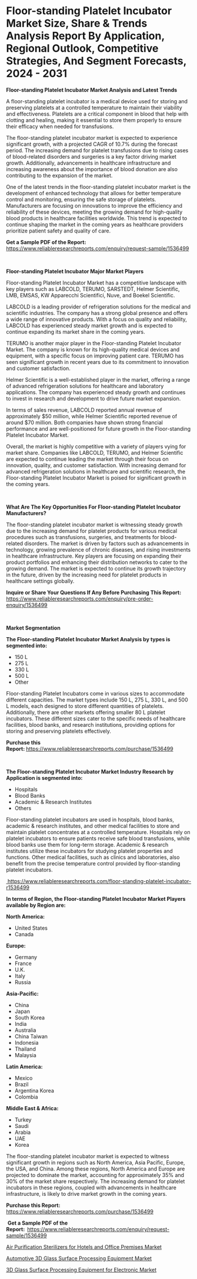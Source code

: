 <p><h1>Floor-standing Platelet Incubator Market Size, Share & Trends Analysis Report By Application, Regional Outlook, Competitive Strategies, And Segment Forecasts, 2024 - 2031</h1></p><p><strong>Floor-standing Platelet Incubator Market Analysis and Latest Trends</strong></p>
<p><p>A floor-standing platelet incubator is a medical device used for storing and preserving platelets at a controlled temperature to maintain their viability and effectiveness. Platelets are a critical component in blood that help with clotting and healing, making it essential to store them properly to ensure their efficacy when needed for transfusions.</p><p>The floor-standing platelet incubator market is expected to experience significant growth, with a projected CAGR of 10.7% during the forecast period. The increasing demand for platelet transfusions due to rising cases of blood-related disorders and surgeries is a key factor driving market growth. Additionally, advancements in healthcare infrastructure and increasing awareness about the importance of blood donation are also contributing to the expansion of the market.</p><p>One of the latest trends in the floor-standing platelet incubator market is the development of enhanced technology that allows for better temperature control and monitoring, ensuring the safe storage of platelets. Manufacturers are focusing on innovations to improve the efficiency and reliability of these devices, meeting the growing demand for high-quality blood products in healthcare facilities worldwide. This trend is expected to continue shaping the market in the coming years as healthcare providers prioritize patient safety and quality of care.</p></p>
<p><strong>Get a Sample PDF of the Report:&nbsp;</strong> <a href="https://www.reliableresearchreports.com/enquiry/request-sample/1536499">https://www.reliableresearchreports.com/enquiry/request-sample/1536499</a></p>
<p>&nbsp;</p>
<p><strong>Floor-standing Platelet Incubator Major Market Players</strong></p>
<p><p>Floor-standing Platelet Incubator Market has a competitive landscape with key players such as LABCOLD, TERUMO, SARSTEDT, Helmer Scientific, LMB, EMSAS, KW Apparecchi Scientifici, Nuve, and Boekel Scientific. </p><p>LABCOLD is a leading provider of refrigeration solutions for the medical and scientific industries. The company has a strong global presence and offers a wide range of innovative products. With a focus on quality and reliability, LABCOLD has experienced steady market growth and is expected to continue expanding its market share in the coming years.</p><p>TERUMO is another major player in the Floor-standing Platelet Incubator Market. The company is known for its high-quality medical devices and equipment, with a specific focus on improving patient care. TERUMO has seen significant growth in recent years due to its commitment to innovation and customer satisfaction.</p><p>Helmer Scientific is a well-established player in the market, offering a range of advanced refrigeration solutions for healthcare and laboratory applications. The company has experienced steady growth and continues to invest in research and development to drive future market expansion.</p><p>In terms of sales revenue, LABCOLD reported annual revenue of approximately $50 million, while Helmer Scientific reported revenue of around $70 million. Both companies have shown strong financial performance and are well-positioned for future growth in the Floor-standing Platelet Incubator Market.</p><p>Overall, the market is highly competitive with a variety of players vying for market share. Companies like LABCOLD, TERUMO, and Helmer Scientific are expected to continue leading the market through their focus on innovation, quality, and customer satisfaction. With increasing demand for advanced refrigeration solutions in healthcare and scientific research, the Floor-standing Platelet Incubator Market is poised for significant growth in the coming years.</p></p>
<p>&nbsp;</p>
<p><strong>What Are The Key Opportunities For Floor-standing Platelet Incubator Manufacturers?</strong></p>
<p><p>The floor-standing platelet incubator market is witnessing steady growth due to the increasing demand for platelet products for various medical procedures such as transfusions, surgeries, and treatments for blood-related disorders. The market is driven by factors such as advancements in technology, growing prevalence of chronic diseases, and rising investments in healthcare infrastructure. Key players are focusing on expanding their product portfolios and enhancing their distribution networks to cater to the growing demand. The market is expected to continue its growth trajectory in the future, driven by the increasing need for platelet products in healthcare settings globally.</p></p>
<p><strong>Inquire or Share Your Questions If Any Before Purchasing This Report:</strong> <a href="https://www.reliableresearchreports.com/enquiry/pre-order-enquiry/1536499">https://www.reliableresearchreports.com/enquiry/pre-order-enquiry/1536499</a></p>
<p>&nbsp;</p>
<p><strong>Market Segmentation</strong></p>
<p><strong>The Floor-standing Platelet Incubator Market Analysis by types is segmented into:</strong></p>
<p><ul><li>150 L</li><li>275 L</li><li>330 L</li><li>500 L</li><li>Other</li></ul></p>
<p><p>Floor-standing Platelet Incubators come in various sizes to accommodate different capacities. The market types include 150 L, 275 L, 330 L, and 500 L models, each designed to store different quantities of platelets. Additionally, there are other markets offering smaller 80 L platelet incubators. These different sizes cater to the specific needs of healthcare facilities, blood banks, and research institutions, providing options for storing and preserving platelets effectively.</p></p>
<p><strong>Purchase this Report:&nbsp;</strong><a href="https://www.reliableresearchreports.com/purchase/1536499">https://www.reliableresearchreports.com/purchase/1536499</a></p>
<p>&nbsp;</p>
<p><strong>The Floor-standing Platelet Incubator Market Industry Research by Application is segmented into:</strong></p>
<p><ul><li>Hospitals</li><li>Blood Banks</li><li>Academic & Research Institutes</li><li>Others</li></ul></p>
<p><p>Floor-standing platelet incubators are used in hospitals, blood banks, academic & research institutes, and other medical facilities to store and maintain platelet concentrates at a controlled temperature. Hospitals rely on platelet incubators to ensure patients receive safe blood transfusions, while blood banks use them for long-term storage. Academic & research institutes utilize these incubators for studying platelet properties and functions. Other medical facilities, such as clinics and laboratories, also benefit from the precise temperature control provided by floor-standing platelet incubators.</p></p>
<p><a href="https://www.reliableresearchreports.com/floor-standing-platelet-incubator-r1536499">&nbsp;https://www.reliableresearchreports.com/floor-standing-platelet-incubator-r1536499</a></p>
<p><strong>In terms of Region, the Floor-standing Platelet Incubator Market Players available by Region are:</strong></p>
<p>
    <p> <strong> North America: </strong>
        <ul>
            <li>United States</li>
            <li>Canada</li>
        </ul>
        </p> 
    <p> <strong> Europe: </strong>
        <ul>
            <li>Germany</li>
            <li>France</li>
            <li>U.K.</li>
            <li>Italy</li>
            <li>Russia</li>
        </ul>
        </p> 
    <p> <strong> Asia-Pacific: </strong>
        <ul>
            <li>China</li>
            <li>Japan</li>
            <li>South Korea</li>
            <li>India</li>
            <li>Australia</li>
            <li>China Taiwan</li>
            <li>Indonesia</li>
            <li>Thailand</li>
            <li>Malaysia</li>
        </ul>
        </p> 
    <p> <strong> Latin America: </strong>
        <ul>
            <li>Mexico</li>
            <li>Brazil</li>
            <li>Argentina Korea</li>
            <li>Colombia</li>
        </ul>
        </p> 
    <p> <strong> Middle East & Africa: </strong>
        <ul>
            <li>Turkey</li>
            <li>Saudi</li>
            <li>Arabia</li>
            <li>UAE</li>
            <li>Korea</li>
        </ul>
    </p>
    </p>
<p><p>The floor-standing platelet incubator market is expected to witness significant growth in regions such as North America, Asia Pacific, Europe, the USA, and China. Among these regions, North America and Europe are projected to dominate the market, accounting for approximately 35% and 30% of the market share respectively. The increasing demand for platelet incubators in these regions, coupled with advancements in healthcare infrastructure, is likely to drive market growth in the coming years.</p></p>
<p><strong>Purchase this Report: </strong><a href="https://www.reliableresearchreports.com/purchase/1536499">https://www.reliableresearchreports.com/purchase/1536499</a></p>
<p>&nbsp;<strong>Get a Sample PDF of the Report:&nbsp;&nbsp;</strong><a href="https://www.reliableresearchreports.com/enquiry/request-sample/1536499">https://www.reliableresearchreports.com/enquiry/request-sample/1536499</a></p>
<p><strong></strong></p>
<p><p><a href="https://github.com/ajiariaa/Market-Research-Report-List-1/blob/main/air-purification-sterilizers-for-hotels-and-office-premises-market.md">Air Purification Sterilizers for Hotels and Office Premises Market</a></p><p><a href="https://github.com/niyotibauri9/Market-Research-Report-List-1/blob/main/automotive-3d-glass-surface-processing-equipment-market.md">Automotive 3D Glass Surface Processing Equipment Market</a></p><p><a href="https://github.com/sofayahoo2023/Market-Research-Report-List-5/blob/main/3d-glass-surface-processing-equipment-for-electronic-market.md">3D Glass Surface Processing Equipment for Electronic Market</a></p></p>